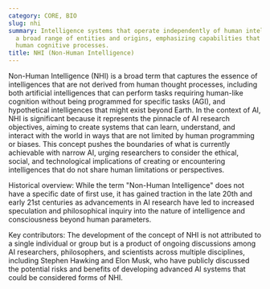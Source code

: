 ```yaml
---
category: CORE, BIO
slug: nhi
summary: Intelligence systems that operate independently of human intelligence, encompassing
  a broad range of entities and origins, emphasizing capabilities that may surpass
  human cognitive processes.
title: NHI (Non-Human Intelligence)
---
```


Non-Human Intelligence (NHI) is a broad term that captures the essence of intelligences that are not derived from human thought processes, including both artificial intelligences that can perform tasks requiring human-like cognition without being programmed for specific tasks (AGI), and hypothetical intelligences that might exist beyond Earth. In the context of AI, NHI is significant because it represents the pinnacle of AI research objectives, aiming to create systems that can learn, understand, and interact with the world in ways that are not limited by human programming or biases. This concept pushes the boundaries of what is currently achievable with narrow AI, urging researchers to consider the ethical, social, and technological implications of creating or encountering intelligences that do not share human limitations or perspectives.

Historical overview: While the term "Non-Human Intelligence" does not have a specific date of first use, it has gained traction in the late 20th and early 21st centuries as advancements in AI research have led to increased speculation and philosophical inquiry into the nature of intelligence and consciousness beyond human parameters.

Key contributors: The development of the concept of NHI is not attributed to a single individual or group but is a product of ongoing discussions among AI researchers, philosophers, and scientists across multiple disciplines, including Stephen Hawking and Elon Musk, who have publicly discussed the potential risks and benefits of developing advanced AI systems that could be considered forms of NHI.